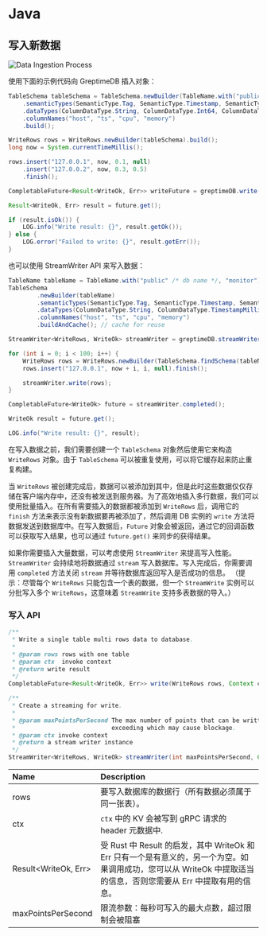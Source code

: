 # Java

## 写入新数据

![Data Ingestion Process](/data-ingest-process.png)

使用下面的示例代码向 GreptimeDB 插入对象：

``` java
TableSchema tableSchema = TableSchema.newBuilder(TableName.with("public" /* db name */, "monitor"))
    .semanticTypes(SemanticType.Tag, SemanticType.Timestamp, SemanticType.Field, SemanticType.Field)
    .dataTypes(ColumnDataType.String, ColumnDataType.Int64, ColumnDataType.Float64, ColumnDataType.Float64)
    .columnNames("host", "ts", "cpu", "memory")
    .build();

WriteRows rows = WriteRows.newBuilder(tableSchema).build();
long now = System.currentTimeMillis();

rows.insert("127.0.0.1", now, 0.1, null)
    .insert("127.0.0.2", now, 0.3, 0.5)
    .finish();

CompletableFuture<Result<WriteOk, Err>> writeFuture = greptimeDB.write(rows);

Result<WriteOk, Err> result = future.get();

if (result.isOk()) {
    LOG.info("Write result: {}", result.getOk());
} else {
    LOG.error("Failed to write: {}", result.getErr());
}
```

也可以使用 StreamWriter API 来写入数据：

``` java
TableName tableName = TableName.with("public" /* db name */, "monitor");
TableSchema
        .newBuilder(tableName)
        .semanticTypes(SemanticType.Tag, SemanticType.Timestamp, SemanticType.Field, SemanticType.Field)
        .dataTypes(ColumnDataType.String, ColumnDataType.TimestampMillisecond, ColumnDataType.Float64, ColumnDataType.Float64)
        .columnNames("host", "ts", "cpu", "memory")
        .buildAndCache(); // cache for reuse

StreamWriter<WriteRows, WriteOk> streamWriter = greptimeDB.streamWriter();

for (int i = 0; i < 100; i++) {
    WriteRows rows = WriteRows.newBuilder(TableSchema.findSchema(tableName)).build();
    rows.insert("127.0.0.1", now + i, i, null).finish();

    streamWriter.write(rows);
}

CompletableFuture<WriteOk> future = streamWriter.completed();

WriteOk result = future.get();

LOG.info("Write result: {}", result);
```

在写入数据之前，我们需要创建一个 `TableSchema` 对象然后使用它来构造 `WriteRows` 对象。由于 `TableSchema` 可以被重复使用，可以将它缓存起来防止重复构建。

当 `WriteRows` 被创建完成后，数据可以被添加到其中，但是此时这些数据仅仅存储在客户端内存中，还没有被发送到服务器。为了高效地插入多行数据，我们可以使用批量插入。在所有需要插入的数据都被添加到 `WriteRows` 后，调用它的 `finish` 方法来表示没有新数据要再被添加了，然后调用 DB 实例的 `write` 方法将数据发送到数据库中。在写入数据后，`Future` 对象会被返回，通过它的回调函数可以获取写入结果，也可以通过 `future.get()` 来同步的获得结果。

如果你需要插入大量数据，可以考虑使用 `StreamWriter` 来提高写入性能。`StreamWriter` 会持续地将数据通过 `stream` 写入数据库。写入完成后，你需要调用 `completed` 方法关闭 `stream` 并等待数据库返回写入是否成功的信息。 （提示：尽管每个 `WriteRows` 只能包含一个表的数据，但一个 `StreamWrite` 实例可以分批写入多个 `WriteRows`，这意味着 `StreamWrite` 支持多表数据的导入。）

### 写入 API

```java
/**
 * Write a single table multi rows data to database.
 *
 * @param rows rows with one table
 * @param ctx  invoke context
 * @return write result
 */
CompletableFuture<Result<WriteOk, Err>> write(WriteRows rows, Context ctx);

/**
 * Create a streaming for write.
 *
 * @param maxPointsPerSecond The max number of points that can be written per second,
 *                           exceeding which may cause blockage.
 * @param ctx invoke context
 * @return a stream writer instance
 */
StreamWriter<WriteRows, WriteOk> streamWriter(int maxPointsPerSecond, Context ctx);
```

| Name                 | Description                                                                                                                                                        |
| :------------------- | :----------------------------------------------------------------------------------------------------------------------------------------------------------------- |
| rows                 | 要写入数据库的数据行（所有数据必须属于同一张表）。                                                                                                                 |
| ctx                  | `ctx` 中的 KV 会被写到 gRPC 请求的 header 元数据中.                                                                                                                |
| Result<WriteOk, Err> | 受 Rust 中 Result 的启发，其中 WriteOk 和 Err 只有一个是有意义的，另一个为空。如果调用成功，您可以从 WriteOk 中提取适当的信息，否则您需要从 Err 中提取有用的信息。|
| maxPointsPerSecond | 限流参数：每秒可写入的最大点数，超过限制会被阻塞 |

<!-- TODO -->
<!-- ## Delete -->

